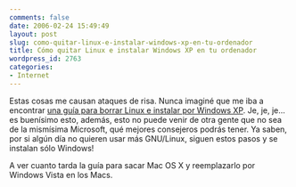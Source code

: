 ```yaml
---
comments: false
date: 2006-02-24 15:49:49
layout: post
slug: como-quitar-linux-e-instalar-windows-xp-en-tu-ordenador
title: Cómo quitar Linux e instalar Windows XP en tu ordenador
wordpress_id: 2763
categories:
- Internet
---
```


Estas cosas me causan ataques de risa. Nunca imaginé que me iba a encontrar [una guía para borrar Linux e instalar por Windows XP](http://support.microsoft.com/kb/314458/EN-US/). Je, je, je... es buenísimo esto, además, esto no puede venir de otra gente que no sea de la mismísima Microsoft, qué mejores consejeros podrás tener. Ya saben, por si algún día no quieren usar más GNU/Linux, siguen estos pasos y se instalan sólo Windows!





A ver cuanto tarda la guía para sacar Mac OS X y reemplazarlo por Windows Vista en los Macs.
